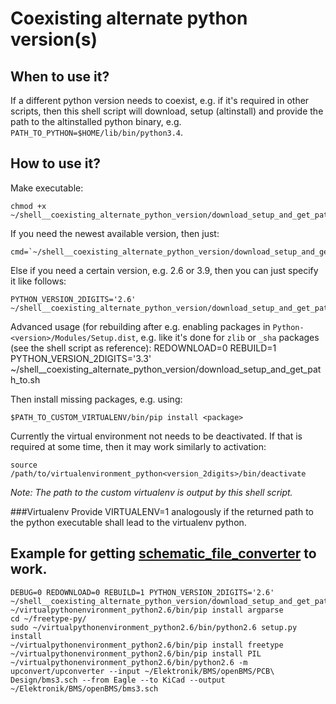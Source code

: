 Coexisting alternate python version(s)
===

When to use it?
---
If a different python version needs to coexist, e.g. if it's required in other scripts, then this shell script will download, setup (altinstall) and provide the path to the altinstalled python binary, e.g. `PATH_TO_PYTHON=$HOME/lib/bin/python3.4`.

How to use it?
---
Make executable:

    chmod +x ~/shell__coexisting_alternate_python_version/download_setup_and_get_path_to.sh

If you need the newest available version, then just:

    cmd=`~/shell__coexisting_alternate_python_version/download_setup_and_get_path_to.sh`

Else if you need a certain version, e.g. 2.6 or 3.9, then you can just specify it like follows:

    PYTHON_VERSION_2DIGITS='2.6'  ~/shell__coexisting_alternate_python_version/download_setup_and_get_path_to.sh

Advanced usage (for rebuilding after e.g. enabling packages in `Python-<version>/Modules/Setup.dist`, e.g. like it's done for `zlib` or `_sha` packages (see the shell script as reference):
    REDOWNLOAD=0 REBUILD=1 PYTHON_VERSION_2DIGITS='3.3' ~/shell__coexisting_alternate_python_version/download_setup_and_get_path_to.sh


Then install missing packages, e.g. using:

    $PATH_TO_CUSTOM_VIRTUALENV/bin/pip install <package>

Currently the virtual environment not needs to be deactivated. If that is required at some time, then it may work similarly to activation:

    source /path/to/virtualenvironment_python<version_2digits>/bin/deactivate

*Note: The path to the custom virtualenv is output by this shell script.*


###Virtualenv
Provide VIRTUALENV=1 analogously if the returned path to the python executable shall lead to the virtualenv python.

Example for getting <a href="https://github.com/upverter/schematic-file-converter">schematic_file_converter</a> to work.
---

    DEBUG=0 REDOWNLOAD=0 REBUILD=1 PYTHON_VERSION_2DIGITS='2.6' ~/shell__coexisting_alternate_python_version/download_setup_and_get_path_to.sh
    ~/virtualpythonenvironment_python2.6/bin/pip install argparse
    cd ~/freetype-py/
    sudo ~/virtualpythonenvironment_python2.6/bin/python2.6 setup.py install
    ~/virtualpythonenvironment_python2.6/bin/pip install freetype
    ~/virtualpythonenvironment_python2.6/bin/pip install PIL
    ~/virtualpythonenvironment_python2.6/bin/python2.6 -m upconvert/upconverter --input ~/Elektronik/BMS/openBMS/PCB\ Design/bms3.sch --from Eagle --to KiCad --output ~/Elektronik/BMS/openBMS/bms3.sch


